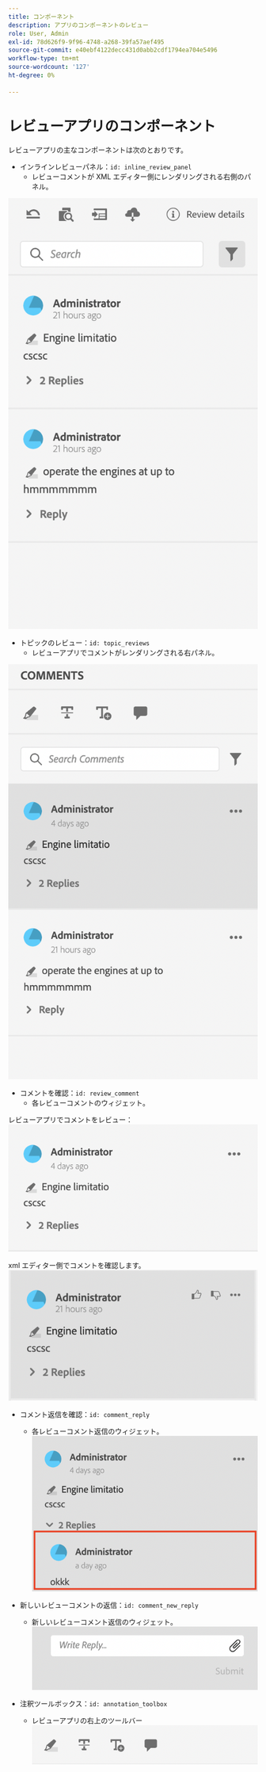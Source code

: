 ```yaml
---
title: コンポーネント
description: アプリのコンポーネントのレビュー
role: User, Admin
exl-id: 78d626f9-9f96-4748-a268-39fa57aef495
source-git-commit: e40ebf4122decc431d0abb2cdf1794ea704e5496
workflow-type: tm+mt
source-wordcount: '127'
ht-degree: 0%

---
```


# レビューアプリのコンポーネント

レビューアプリの主なコンポーネントは次のとおりです。

- インラインレビューパネル：`id: inline_review_panel`
   - レビューコメントが XML エディター側にレンダリングされる右側のパネル。

![ インラインレビューパネルのスクリーンショット ](./imgs/inline_review.png)

- トピックのレビュー：`id: topic_reviews`
   - レビューアプリでコメントがレンダリングされる右パネル。

![ トピックのレビューパネルのスクリーンショット ](./imgs/topic_reviews.png)

- コメントを確認：`id: review_comment`
   - 各レビューコメントのウィジェット。

レビューアプリでコメントをレビュー：
![ レビューのコメントのスクリーンショット ](./imgs/review_comment.png)

xml エディター側でコメントを確認します。
![ レビューのコメントのスクリーンショット ](./imgs/review_comment_xmleditor.png)

- コメント返信を確認：`id: comment_reply`
   - 各レビューコメント返信のウィジェット。
     ![ レビューのコメントの返信のスクリーンショット ](./imgs/reply.png)

- 新しいレビューコメントの返信：`id: comment_new_reply`
   - 新しいレビューコメント返信のウィジェット。
     ![ 新規レビューコメント返信のスクリーンショット ](./imgs/new_reply.png)

- 注釈ツールボックス：`id: annotation_toolbox`
   - レビューアプリの右上のツールバー
     ![ 注釈ツールボックスのスクリーンショット ](./imgs/annotation_toolbox.png)
